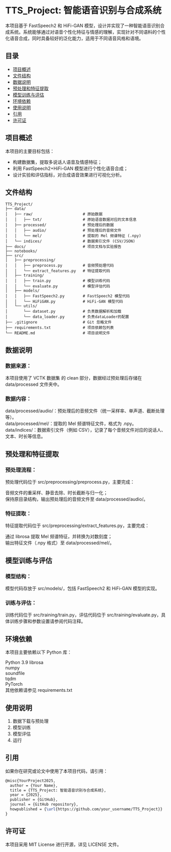 # TTS_Project: 智能语音识别与合成系统

本项目基于 FastSpeech2 和 HiFi-GAN 模型，设计并实现了一种智能语音识别合成系统。系统能够通过对语音个性化特征与情感的理解，实现针对不同语料的个性化语音合成，同时具备较好的泛化能力，适用于不同语音风格和语境。

## 目录

- [项目概述](#项目概述)
- [文件结构](#文件结构)
- [数据说明](#数据说明)
- [预处理和特征提取](#预处理和特征提取)
- [模型训练与评估](#模型训练与评估)
- [环境依赖](#环境依赖)
- [使用说明](#使用说明)
- [引用](#引用)
- [许可证](#许可证)

## 项目概述

本项目的主要目标包括：
- 构建数据集，提取多说话人语音及情感特征；
- 利用 FastSpeech2+HiFi-GAN 模型进行个性化语音合成；
- 设计实验和评估指标，对合成语音效果进行可视化分析。

## 文件结构

```plaintext
TTS_Project/
├── data/
│   ├── raw/                      # 原始数据
│   │   ├── txt/                  # 原始语音数据对应的文本信息
│   ├── processed/                # 预处理后的数据
│   │   ├── audio/                # 预处理后的音频文件
│   │   └── mel/                  # 提取的 Mel 频谱特征 (.npy)
│   └── indices/                  # 数据索引文件 (CSV/JSON)
├── docs/                         # 项目文档与实验报告
├── notebooks/                    
├── src/
│   ├── preprocessing/
│   │   ├── preprocess.py         # 音频预处理代码
│   │   └── extract_features.py   # 特征提取代码
│   ├── training/
│   │   ├── train.py              # 模型训练代码
│   │   └── evaluate.py           # 模型评估代码
│   ├── models/
│   │   ├── FastSpeech2.py        # FastSpeech2 模型代码
│   │   └── HiFiGAN.py            # HiFi-GAN 模型代码
│   └── utils/
│       └── dataset.py            # 负责数据解析和加载
│       └── data_loader.py        # 负责dataLoader的配置
├── .gitignore                    # Git 忽略文件
├── requirements.txt              # 项目依赖包列表
└── README.md                     # 项目说明文件
```
## 数据说明
### 数据来源：
本项目使用了 VCTK 数据集 的 clean 部分，数据经过预处理后存储在 data/processed 文件夹中。

### 数据内容：

data/processed/audio/：预处理后的音频文件（统一采样率、单声道、截断处理等）。  
data/processed/mel/：提取的 Mel 频谱特征文件，格式为 .npy。  
data/indices/：数据索引文件（例如 CSV），记录了每个音频文件对应的说话人、文本、时长等信息。  
## 预处理和特征提取
### 预处理流程：
预处理代码位于 src/preprocessing/preprocess.py，主要完成：

音频文件的重采样、静音去除、时长截断与归一化；  
保持原目录结构，输出预处理后的音频文件至 data/processed/audio/。  
### 特征提取：
特征提取代码位于 src/preprocessing/extract_features.py，主要完成：

通过 librosa 提取 Mel 频谱特征，并转换为对数刻度；  
输出特征文件（.npy 格式）至 data/processed/mel/。  
## 模型训练与评估
### 模型结构：
模型代码存放于 src/models/，包括 FastSpeech2 和 HiFi-GAN 模型的实现。

### 训练与评估：
训练代码位于 src/training/train.py，评估代码位于 src/training/evaluate.py，具体训练步骤和参数设置请参阅代码注释。

## 环境依赖
本项目主要依赖以下 Python 库：

Python 3.9
librosa  
numpy  
soundfile  
tqdm  
PyTorch  
其他依赖请参见 requirements.txt  
## 使用说明
1. 数据下载与预处理
2. 模型训练
3. 模型评估
4. 运行
## 引用
如果你在研究或论文中使用了本项目代码，请引用：
```latex
@misc{YourProject2025,
  author = {Your Name},
  title = {TTS_Project: 智能语音识别与合成系统},
  year = {2025},
  publisher = {GitHub},
  journal = {GitHub repository},
  howpublished = {\url{https://github.com/your_username/TTS_Project}}
}
```
## 许可证
本项目采用 MIT License 进行开源，详见 LICENSE 文件。
